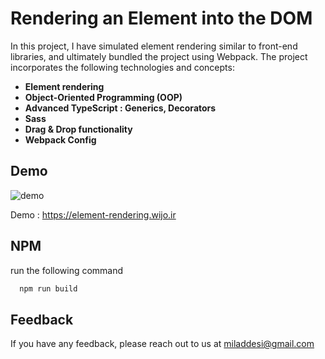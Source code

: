 # Rendering an Element into the DOM

In this project, I have simulated element rendering similar to front-end libraries, and ultimately bundled the project using Webpack. The project incorporates the following technologies and concepts:

- **Element rendering**
- **Object-Oriented Programming (OOP)**
- **Advanced TypeScript : Generics, Decorators**
- **Sass**
- **Drag & Drop functionality**
- **Webpack Config**

## Demo

![demo](https://img.shields.io/website-up-down-green-red/http/monip.org.svg)

Demo : https://element-rendering.wijo.ir

## NPM

run the following command

```bash
  npm run build
```

## Feedback

If you have any feedback, please reach out to us at miladdesi@gmail.com
